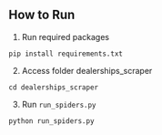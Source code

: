 
## How to Run

1. Run required packages

```
pip install requirements.txt
```

2. Access folder dealerships_scraper

```
cd dealerships_scraper
```

3. Run `run_spiders.py`

```python
python run_spiders.py
```
